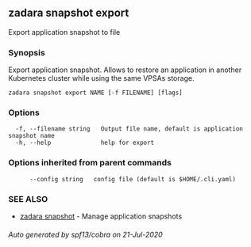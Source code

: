 ## zadara snapshot export

Export application snapshot to file

### Synopsis

Export application snapshot. Allows to restore an application in another Kubernetes cluster while using the same VPSAs storage.

```
zadara snapshot export NAME [-f FILENAME] [flags]
```

### Options

```
  -f, --filename string   Output file name, default is application snapshot name
  -h, --help              help for export
```

### Options inherited from parent commands

```
      --config string   config file (default is $HOME/.cli.yaml)
```

### SEE ALSO

* [zadara snapshot](zadara_snapshot.md)	 - Manage application snapshots

###### Auto generated by spf13/cobra on 21-Jul-2020
